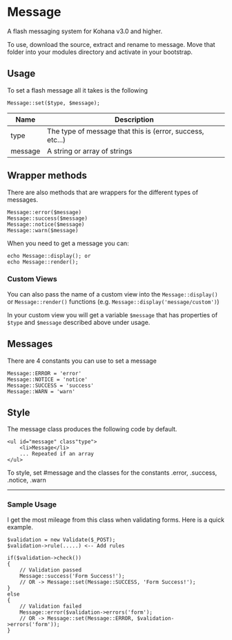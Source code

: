 # Message

A flash messaging system for Kohana v3.0 and higher.

To use, download the source, extract and rename to message. Move that folder
into your modules directory and activate in your bootstrap.

## Usage
To set a flash message all it takes is the following

	Message::set($type, $message);

| Name    |  Description                                              |
|---------|-----------------------------------------------------------|
| type    | The type of message that this is (error, success, etc...) |
| message | A string or array of strings                              |

## Wrapper methods
There are also methods that are wrappers for the different types of messages.

	Message::error($message)
	Message::success($message)
	Message::notice($message)
	Message::warn($message)

When you need to get a message you can:

	echo Message::display(); or
	echo Message::render();

### Custom Views

You can also pass the name of a custom view into the `Message::display()` or
`Message::render()` functions (e.g. `Message::display('message/custom')`)

In your custom view you will get a variable `$message` that has properties of `$type`
and `$message` described above under usage.


## Messages

There are 4 constants you can use to set a message

	Message::ERROR = 'error'
	Message::NOTICE = 'notice'
	Message::SUCCESS = 'success'
	Message::WARN = 'warn'

## Style
The message class produces the following code by default.

	<ul id="message" class"type">
		<li>Message</li>
		... Repeated if an array
	</ul>

To style, set #message and the classes for the constants .error, .success, .notice, .warn

-----

### Sample Usage

I get the most mileage from this class when validating forms. Here is a quick example.

	$validation = new Validate($_POST);
	$validation->rule(.....) <-- Add rules

	if($validation->check())
	{
		// Validation passed
		Message::success('Form Success!');
		// OR -> Message::set(Message::SUCCESS, 'Form Success!');
	}
	else
	{
		// Validation failed
		Message::error($validation->errors('form');
		// OR -> Message::set(Message::ERROR, $validation->errors('form'));
	}